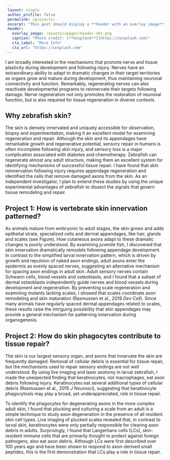 ```yaml
---
 layout: single
 author_profile: false
 permalink: /projects/
 excerpt: "This post should display a **header with an overlay image**, if the  theme supports    it."
 header:
   overlay_image: /assets/images/header-nbt.png
   caption: "Photo credit: [**Unsplash**](https://unsplash.com)"
   cta_label: "More Info"
   cta_url: "https://unsplash.com"
---
```

I am broadly interested in the mechanisms that promote nerve and tissue plasticity during 
development and following injury. Nerves have an extraordinary ability to adapt to 
dramatic changes in their target territories as organs grow and mature during 
development, thus maintaining neuronal connectivity and function. Remarkably, 
regenerating nerves can also reactivate developmental programs to reinnervate their 
targets following damage. Nerve regeneration not only promotes the restoration of 
neuronal function, but is also required for tissue regeneration in diverse contexts.

## Why zebrafish skin?
The skin is densely innervated and uniquely accessible for observation, biopsy and 
experimentation, making it an excellent model for examining regeneration and repair. 
Although the skin and its appendages have remarkable growth and regenerative potential, 
sensory repair in humans is often incomplete following skin injury, and sensory loss is a 
major complication associated with diabetes and chemotherapy. Zebrafish can regenerate 
almost any adult structure, making them an excellent system for identifying 
mechanisms of successful tissue repair. I have found that skin reinnervation following 
injury requires appendage regeneration and identified the cells that remove damaged axons 
from the skin. As an independent investigator, I plan to extend these studies by using 
the unique experimental advantages of zebrafish to dissect the signals that govern tissue 
remodeling and repair.

## Project 1: How is vertebrate skin innervation patterned?
As animals mature from embryonic to adult stages, the skin grows and adds epithelial 
strata, specialized cells and dermal appendages, like hair, glands and scales (see 
Figure). How cutaneous axons adapt to these dramatic changes is poorly understood. By 
examining juvenile fish, I discovered that skin innervation dramatically remodels 
following appendage development. In contrast to the simplified larval innervation 
pattern, which is driven by growth and repulsion of naked axon endings, adult axons enter 
the epidermis as evenly spaced nerves, suggesting an alternative mechanism for spacing 
axon endings in adult skin. Adult sensory nerves contain Schwann cells, blood vessels and 
osteoblasts, and I found that a subset of dermal osteoblasts independently guide nerves 
and blood vessels during development and regeneration. By preventing scale regeneration 
and examining mutants lacking scales, I showed that scales coordinate axon remodeling and 
skin maturation (Rasmussen et al., 2018 *Dev Cell*). Since many animals have regularly 
spaced dermal appendages related to scales, these results raise the intriguing 
possibility that skin appendages may provide a general mechanism for patterning 
innervation during organogenesis.

## Project 2: How do skin phagocytes contribute to tissue repair?
The skin is our largest sensory organ, and axons that innervate the skin are frequently 
damaged. Removal of cellular debris is essential for tissue repair, but the mechanisms 
used to repair sensory endings are not well understood. By using live imaging and laser 
axotomy in larval zebrafish, I made the unexpected finding that keratinocytes, not 
macrophages, eat axon debris following injury. Keratinocytes eat several 
additional types of cellular debris (Rasmussen et al., 2015 *J Neurosci*), 
suggesting that keratinocyte phagocytosis may play a broad, yet underappreciated, role in 
tissue repair.

To identify the phagocytes for degenerating axons in the more complex adult skin, I found 
that plucking and culturing a scale from an adult is a simple technique to study axon 
degeneration in the presence of all resident skin cell types. Live imaging of plucked 
scales revealed that, in contrast to larval skin, keratinocytes were only partially 
responsible for clearing axon debris in adults. Surprisingly, I found that Langerhans 
cells (LCs), skin-resident immune cells that are primarily thought to protect against 
foreign pathogens, also eat axon debris. Although LCs were first described over 100 years 
ago and have been shown to respond to axon-derived small peptides, this is the first 
demonstration that LCs play a role in tissue repair.

